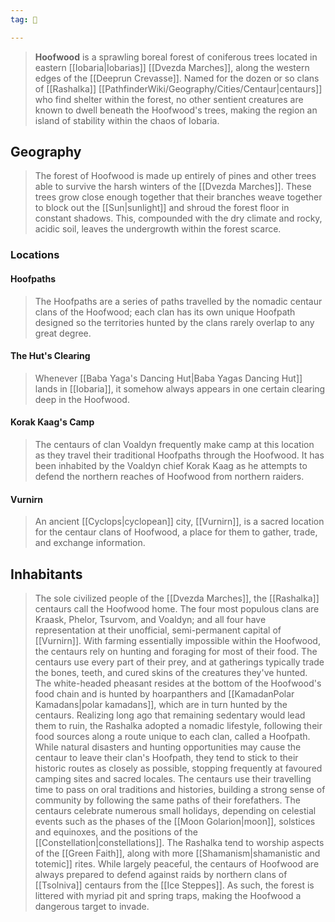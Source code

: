 ```yaml
---
tag: 🌲

---
```

> **Hoofwood** is a sprawling boreal forest of coniferous trees located in eastern [[Iobaria|Iobarias]] [[Dvezda Marches]], along the western edges of the [[Deeprun Crevasse]]. Named for the dozen or so clans of [[Rashalka]] [[PathfinderWiki/Geography/Cities/Centaur|centaurs]] who find shelter within the forest, no other sentient creatures are known to dwell beneath the Hoofwood's trees, making the region an island of stability within the chaos of Iobaria.



## Geography

> The forest of Hoofwood is made up entirely of pines and other trees able to survive the harsh winters of the [[Dvezda Marches]]. These trees grow close enough together that their branches weave together to block out the [[Sun|sunlight]] and shroud the forest floor in constant shadows. This, compounded with the dry climate and rocky, acidic soil, leaves the undergrowth within the forest scarce.


### Locations


#### Hoofpaths

> The Hoofpaths are a series of paths travelled by the nomadic centaur clans of the Hoofwood; each clan has its own unique Hoofpath designed so the territories hunted by the clans rarely overlap to any great degree.


#### The Hut's Clearing

> Whenever [[Baba Yaga's Dancing Hut|Baba Yagas Dancing Hut]] lands in [[Iobaria]], it somehow always appears in one certain clearing deep in the Hoofwood.


#### Korak Kaag's Camp

> The centaurs of clan Voaldyn frequently make camp at this location as they travel their traditional Hoofpaths through the Hoofwood. It has been inhabited by the Voaldyn chief Korak Kaag as he attempts to defend the northern reaches of Hoofwood from northern raiders.


#### Vurnirn

> An ancient [[Cyclops|cyclopean]] city, [[Vurnirn]], is a sacred location for the centaur clans of Hoofwood, a place for them to gather, trade, and exchange information.


## Inhabitants

> The sole civilized people of the [[Dvezda Marches]], the [[Rashalka]] centaurs call the Hoofwood home. The four most populous clans are Kraask, Phelor, Tsurvom, and Voaldyn; and all four have representation at their unofficial, semi-permanent capital of [[Vurnirn]].
> With farming essentially impossible within the Hoofwood, the centaurs rely on hunting and foraging for most of their food. The centaurs use every part of their prey, and at gatherings typically trade the bones, teeth, and cured skins of the creatures they've hunted. The white-headed pheasant resides at the bottom of the Hoofwood's food chain and is hunted by hoarpanthers and [[KamadanPolar Kamadans|polar kamadans]], which are in turn hunted by the centaurs.
> Realizing long ago that remaining sedentary would lead them to ruin, the Rashalka adopted a nomadic lifestyle, following their food sources along a route unique to each clan, called a Hoofpath. While natural disasters and hunting opportunities may cause the centaur to leave their clan's Hoofpath, they tend to stick to their historic routes as closely as possible, stopping frequently at favoured camping sites and sacred locales. The centaurs use their travelling time to pass on oral traditions and histories, building a strong sense of community by following the same paths of their forefathers.
> The centaurs celebrate numerous small holidays, depending on celestial events such as the phases of the [[Moon Golarion|moon]], solstices and equinoxes, and the positions of the [[Constellation|constellations]]. The Rashalka tend to worship aspects of the [[Green Faith]], along with more [[Shamanism|shamanistic and totemic]] rites.
> While largely peaceful, the centaurs of Hoofwood are always prepared to defend against raids by northern clans of [[Tsolniva]] centaurs from the [[Ice Steppes]]. As such, the forest is littered with myriad pit and spring traps, making the Hoofwood a dangerous target to invade.








